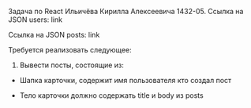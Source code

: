 Задача по React Ильичёва Кирилла Алексеевича 1432-05.
Ссылка на JSON users: link 

Ссылка на JSON posts: link

Требуется реализовать следующее:

1) Вывести посты, состоящие из:

- Шапка карточки, содержит имя пользователя кто создал пост

- Тело карточки должно содержать title и body из posts